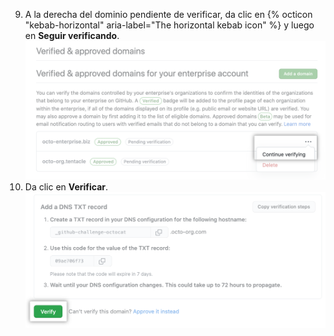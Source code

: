 9. A la derecha del dominio pendiente de verificar, da clic en {% octicon "kebab-horizontal" aria-label="The horizontal kebab icon" %} y luego en **Seguir verificando**. ![Botón para continuar verificando](/assets/images/help/enterprises/continue-verifying-domain-enterprise.png)
10. Da clic en **Verificar**. ![Botón de verificar](/assets/images/help/organizations/verify-domain-final-button.png)
